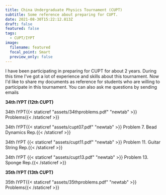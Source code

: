 ```yaml
---
title: China Undergraduate Physics Tournament (CUPT)
subtitle: Some reference about preparing for CUPT.
date: 2021-08-30T15:22:12.813Z
draft: false
featured: false
tags:
  - CUPT/IYPT
image:
  filename: featured
  focal_point: Smart
  preview_only: false
---
```

I have been participating in preparing for CUPT for about 2 years. During this time I've got a lot of experience and skills about this tournament. Now I'd like to share my documents as reference for students who are willing to participate in this tournament. You can also ask me questions by sending emails

**34th IYPT (12th CUPT)**

34th IYPT{{< staticref "assets/34thproblems.pdf" "newtab" >}} Problems{{< /staticref >}}

34th IYPT{{< staticref "assets/cupt07.pdf" "newtab" >}} Problem 7. Bead Dynamics Rep.{{< /staticref >}}

34th IYPT {{< staticref "assets/cupt11.pdf" "newtab" >}} Problem 11. Guitar String Rep.{{< /staticref >}}

34th IYPT {{< staticref "assets/cupt13.pdf" "newtab" >}} Problem 13. Sponge Rep.{{< /staticref >}}

**35th IYPT (13th CUPT)**

35th IYPT{{< staticref "assets/35thproblems.pdf" "newtab" >}} Problems{{< /staticref >}}